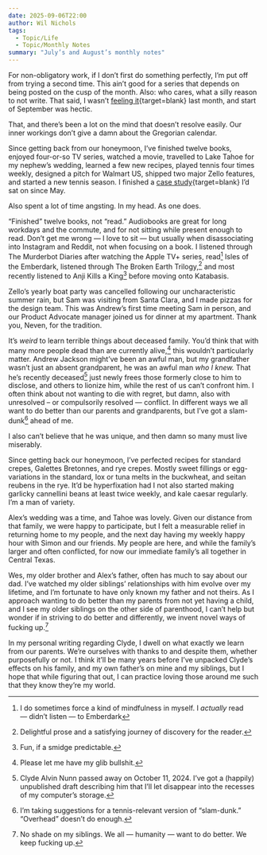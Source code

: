 ```yaml
---
date: 2025-09-06T22:00
author: Wil Nichols
tags:
  - Topic/Life
  - Topic/Monthly Notes
summary: "July’s and August’s monthly notes"
---
```


For non-obligatory work, if I don’t first do something perfectly, I’m put off from trying a second time. This ain’t good for a series that depends on being posted on the cusp of the month. Also: who cares, what a silly reason to not write. That said, I wasn’t [feeling it](/dear-leelah/){target=blank} last month, and start of September was hectic.

That, and there’s been a lot on the mind that doesn’t resolve easily. Our inner workings don’t give a damn about the Gregorian calendar. 

Since getting back from our honeymoon, I’ve finished twelve books, enjoyed four-or-so TV series, watched a movie, travelled to Lake Tahoe for my nephew’s wedding, learned a few new recipes, played tennis four times weekly, designed a pitch for Walmart US, shipped two major Zello features, and started a new tennis season. I finished a [case study](/five-square-1/){target=blank} I’d sat on since May.

Also spent a lot of time angsting. In my head. As one does. 

“Finished” twelve books, not “read.” Audiobooks are great for long workdays and the commute, and for not sitting while present enough to read. Don’t get me wrong — I love to sit — but usually when disassociating into Instagram and Reddit, not when focusing on a book. I listened through The Murderbot Diaries after watching the Apple TV+ series, read[^1] Isles of the Emberdark, listened through The Broken Earth Trilogy,[^2] and most recently listened to Anji Kills a King[^3] before moving onto Katabasis.

Zello’s yearly boat party was cancelled following our uncharacteristic summer rain, but Sam was visiting from Santa Clara, and I made pizzas for the design team. This was Andrew’s first time meeting Sam in person, and our Product Advocate manager joined us for dinner at my apartment. Thank you, Neven, for the tradition. 

It’s _weird_ to learn terrible things about deceased family. You’d think that with many more people dead than are currently alive,[^4] this wouldn’t particularly matter. Andrew Jackson might’ve been an awful man, but my grandfather wasn’t just an absent grandparent, he was an awful man _who I knew._ That he’s recently deceased[^5] just newly frees those formerly close to him to disclose, and others to lionize him, while the rest of us can’t confront him. I often think about not wanting to die with regret, but damn, also with unresolved – or compulsorily resolved — conflict. In different ways we all want to do better than our parents and grandparents, but I’ve got a slam-dunk[^6] ahead of me.

I also can’t believe that he was unique, and then damn so many must live miserably. 

Since getting back our honeymoon, I’ve perfected recipes for standard crepes, Galettes Bretonnes, and rye crepes. Mostly sweet fillings or egg-variations in the standard, lox or tuna melts in the buckwheat, and seitan reubens in the rye. It’d be hyperfixation had I not also started making garlicky cannellini beans at least twice weekly, and kale caesar regularly. I’m a man of variety. 

Alex’s wedding was a time, and Tahoe was lovely. Given our distance from that family, we were happy to participate, but I felt a measurable relief in returning home to my people, and the next day having my weekly happy hour with Simon and our friends. My people are here, and while the family’s larger and often conflicted, for now our immediate family’s all together in Central Texas.

Wes, my older brother and Alex’s father, often has much to say about our dad. I’ve watched my older siblings’ relationships with him evolve over my lifetime, and I’m fortunate to have only known my father and not theirs. As I approach wanting to do better than my parents from not yet having a child, and I see my older siblings on the other side of parenthood, I can’t help but wonder if in striving to do better and differently, we invent novel ways of fucking up.[^7] 

In my personal writing regarding Clyde, I dwell on what exactly we learn from our parents. We’re ourselves with thanks to and despite them, whether purposefully or not. I think it’ll be many years before I’ve unpacked Clyde’s effects on his family, and my own father’s on mine and my siblings, but I hope that while figuring that out, I can practice loving those around me such that they know they’re my world.

[^1]: I do sometimes force a kind of mindfulness in myself. I _actually_ read — didn’t listen — to Emberdark
[^2]: Delightful prose and a satisfying journey of discovery for the reader.
[^3]:  Fun, if a smidge predictable.
[^4]: Please let me have my glib bullshit.
[^5]: Clyde Alvin Nunn passed away on October 11, 2024. I’ve got a (happily) unpublished draft describing him that I’ll let disappear into the recesses of my computer’s storage. 
[^6]: I’m taking suggestions for a tennis-relevant version of “slam-dunk.” “Overhead” doesn’t do enough.
[^7]: No shade on my siblings. We all — humanity — want to do better. We keep fucking up. 